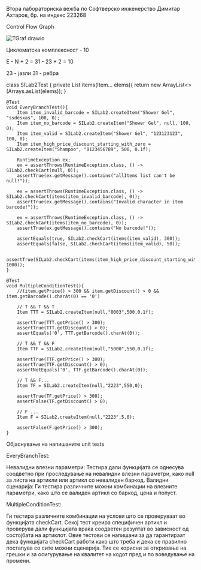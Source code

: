 Втора лабораториска вежба по Софтверско инженерство
Димитар Ахтаров, бр. на индекс 223268


Control Flow Graph

![TGraf drawio](https://github.com/ditoelrey/SI_2024_lab2_223268/assets/138317237/5f5f38b0-68c2-4f84-ab21-48df1b6dc225)


Цикломатска комплексност - 10

E - N + 2 = 31 - 23 + 2 = 10

23 - јазли
31 - ребра

class SILab2Test {
    private List<Item> items(Item... elems){
        return new ArrayList<>(Arrays.asList(elems));
    }

    @Test
    void EveryBranchTest(){
        Item item_invalid_barcode = SILab2.createItem("Shower Gel", "ssdesxas", 100, 0);
        Item item_no_barcode = SILab2.createItem("Shower Gel", null, 100, 0);
        Item item_valid = SILab2.createItem("Shower Gel", "123123123", 100, 0);
        Item item_high_price_discount_starting_with_zero = SILab2.createItem("Shampoo", "0123456789", 500, 0.1f);

        RuntimeException ex;
        ex = assertThrows(RuntimeException.class, () -> SILab2.checkCart(null, 0));
        assertTrue(ex.getMessage().contains("allItems list can't be null!"));

        ex = assertThrows(RuntimeException.class, () -> SILab2.checkCart(items(item_invalid_barcode), 0));
        assertTrue(ex.getMessage().contains("Invalid character in item barcode!"));

        ex = assertThrows(RuntimeException.class, () -> SILab2.checkCart(items(item_no_barcode), 0));
        assertTrue(ex.getMessage().contains("No barcode!"));

        assertEquals(true, SILab2.checkCart(items(item_valid), 300));
        assertEquals(false, SILab2.checkCart(items(item_valid), 50));

        assertTrue(SILab2.checkCart(items(item_high_price_discount_starting_with_zero), 1000));
    }

    @Test
    void MultipleConditionTest(){
        //(item.getPrice() > 300 && item.getDiscount() > 0 && item.getBarcode().charAt(0) == '0')

        // T && T && T
        Item TTT = SILab2.createItem(null,"0003",500,0.1f);

        assertTrue(TTT.getPrice() > 300);
        assertTrue(TTT.getDiscount() > 0);
        assertEquals('0', TTT.getBarcode().charAt(0));

        // T && T && F
        Item TTF = SILab2.createItem(null,"5000",550,0.1f);

        assertTrue(TTF.getPrice() > 300);
        assertTrue(TTF.getDiscount() > 0);
        assertNotEquals('0', TTF.getBarcode().charAt(0));

        // T && F...
        Item TF = SILab2.createItem(null,"2223",550,0);

        assertTrue(TF.getPrice() > 300);
        assertFalse(TF.getDiscount() > 0);

        // F ...
        Item F = SILab2.createItem(null,"2223",5,0);

        assertFalse(F.getPrice() > 300);
    }



Објаснување на напишаните unit tests

EveryBranchTest:

Невалидни влезни параметри: Тестира дали функцијата се однесува соодветно при проследување на невалидни влезни параметри, како null за листа на артикли или артикл со невалиден баркод.
Валидни сценарија: Ги тестира различните можни комбинации на влезните параметри, како што се валиден артикл со баркод, цена и попуст.


MultipleConditionTest:

Ги тестира различните комбинации на услови што се проверуваат во функцијата checkCart. Секој тест креира специфичен артикл и проверува дали функцијата враќа соодветен резултат во зависност од состојбата на артиклот.
Овие тестови се напишани за да гарантираат дека функцијата checkCart работи како што треба и дека се правилно постапува со сите можни сценарија. Тие се корисни за откривање на грешки и за осигурување на квалитет на кодот пред и по воведување на промени.




